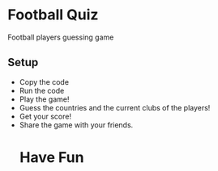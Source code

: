# Football Quiz
Football players guessing game
## Setup
- Copy the code
- Run the code
- Play the game!
- Guess the countries and the current clubs of the players!
- Get your score!
- Share the game with your friends.
  # Have Fun


